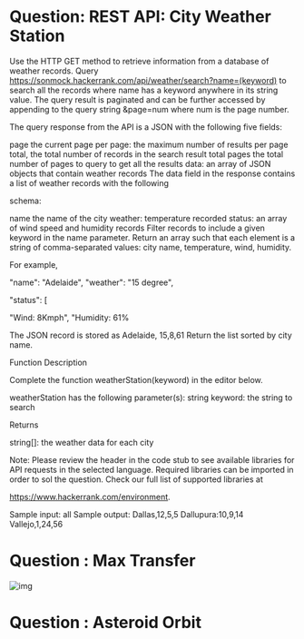 # Question: REST API: City Weather Station

Use the HTTP GET method to retrieve information from a database of weather records. Query https://sonmock.hackerrank.com/api/weather/search?name=(keyword) to search all the records where name has a keyword anywhere in its string value. The query result is paginated and can be further accessed by appending to the query string &page=num where num is the page number.

The query response from the API is a JSON with the following five fields:

page the current page
per page: the maximum number of results per page total, the total number of records in the search result
total pages the total number of pages to query to get all the results
data: an array of JSON objects that contain weather records
The data field in the response contains a list of weather records with the following

schema:

name the name of the city
weather: temperature recorded
status: an array of wind speed and humidity records
Filter records to include a given keyword in the name parameter. Return an array such that each element is a string of comma-separated values: city name, temperature, wind, humidity.

For example,

"name": "Adelaide", "weather": "15 degree",

"status": [

"Wind: 8Kmph", "Humidity: 61%

The JSON record is stored as Adelaide, 15,8,61 Return the list sorted by city name.

Function Description

Complete the function weatherStation(keyword) in the editor below.

weatherStation has the following parameter(s): string keyword: the string to search

Returns

string[]: the weather data for each city

Note: Please review the header in the code stub to see available libraries for API requests in the selected language. Required libraries can be imported in order to sol the question. Check our full list of supported libraries at

https://www.hackerrank.com/environment.

Sample input: all
Sample output:
Dallas,12,5,5
Dallupura:10,9,14
Vallejo,1,24,56



# Question : Max Transfer
![img](https://github.com/RAJGUPTA28/Python-REST_APIs/blob/main/Hackerrank_REST_API/Questions_screenshots/max_transfer.png)


# Question : Asteroid Orbit
